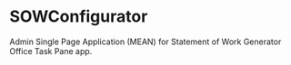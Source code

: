 # SOWConfigurator
Admin Single Page Application (MEAN) for Statement of Work Generator Office Task Pane app.
